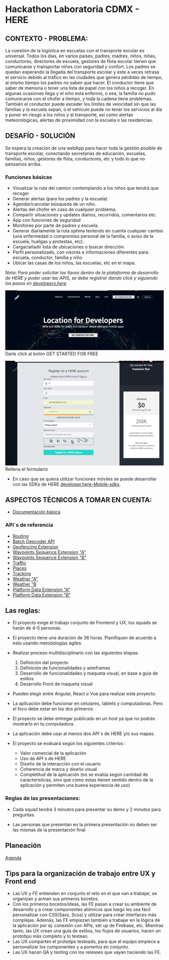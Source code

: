 # Hackathon  Laboratoria CDMX - HERE

## CONTEXTO - PROBLEMA:

La cuestión de la logística en escuelas con el transporte escolar es universal. Todos los días, en varios países, padres, madres, niños, niñas, conductores, directores de escuela, gestores de flota escolar tienen que comunicarse y transportar niños con seguridad y confort. 
Los padres se quedan esperando la llegada del transporte escolar y este a veces retrasa el servicio debido al tráfico en las ciudades que genera pérdidas de tiempo, al mismo tiempo los padres no saben que hacer. El conductor tiene que saber de memoria o tener una lista de papel con los niños a recoger. En algunas ocasiones llega y el niño está enfermo, o sea, la familia no pudo comunicarse con el chofer a tiempo, y toda la cadena tiene problemas. También el conductor puede exceder los limites de velocidad sin que las familias y la escuela sepan, o el vehículo puede no tener los servicios al día y poner en riesgo a los niños y al transporte, así como alertas meteorológicas, alertas de proximidad con la escuela o las residencias.


## DESAFÍO - SOLUCIÓN

Se espera la creación de una webApp para hacer toda la gestión posible de transporte escolar, conectando secretarías de educación, escuelas, familias, niños, gestores de flota, conductores, etc y todo lo que no pensamos arriba.

### Funciones básicas

- Visualizar la ruta del camion contemplando a los niños que tendrá que recoger 
- Generar alertas (para los padres y la escuela)
- Agendar/cancelar búsqueda de un niño.
- Alertas del chofer en caso de cualquier problema.
- Compartir situaciones y updates diarios, recurridos, comentarios etc.
- App con funciones de seguridad
- Monitoreo por parte de padres y escuela.
- Generar diariamente la ruta optima teniendo en cuenta cualquier cambio (una enfermedad o compromiso personal de la familia, o aviso de la escuela, huelgas y protestas, etc).
- Cargar/añadir lista de ubicaciones o buscar dirección.
- Perfil personalizado, con visores e informaciones diferentes para: escuela, conductor, familia y niño
- Ubicar las casas de los niños, las escuelas, etc en el mapa.


_Nota: Para poder solicitar las llaves dentro de la plataforma de desarrollo de HERE y poder usar las APIS, se debe registrar dando click y siguiendo los pasos en [developers.here](https://developer.here.com/)_ 

![Imagen](./img/img1.png) 
Darle click al botón GET STARTED FOR FREE


![Imagen](./img/img2.png) 
Rellena el formulario

- En caso que  se quiera utilizar funciones móviles se puede desarrollar con las SDKs de HERE [developer.here-Mobile-sdks](https://developer.here.com/develop/mobile-sdks).

## ASPECTOS TÉCNICOS A TOMAR EN CUENTA:

- [Documentación básica](https://developer.here.com/documentation)

### API´s de referencia
- [Routing](https://developer.here.com/documentation/park-and-ride/topics/why-use.html )
- [Batch Geocoder API](https://developer.here.com/documentation/batch-geocoder/topics/why-use.html )
- [Geofencing Extension](https://developer.here.com/documentation/geofencing/topics/why-use.html)
- [Waypoints Sequence Extension "A"](https://developer.here.com/documentation/routing-waypoints/topics/quick-start-pickup.html)
- [Waypoints Sequence Extension "B"](https://developer.here.com/documentation/routing-waypoints/topics/why-use.html )
- [Traffic](https://developer.here.com/documentation/traffic/topics/why-use.html)
- [Places](https://developer.here.com/documentation/places/topics/why-use.html)
- [Tracking](https://developer.here.com/documentation/tracking/topics/why-use.html)
- [Weather "A"](https://developer.here.com/documentation/weather/topics/example-seven-day-weather-forecast.html)
 - [Weather "B](https://developer.here.com/documentation/weather/topics/overview.html)
 - [Platform Data Extension "A"](https://developer.here.com/documentation/platform-data/topics/layers-indexes-attributes.html)
 - [Platform Data Extension "B"](https://developer.here.com/documentation/platform-data/topics/why-use.html)

 ## Las reglas: 

* El proyecto exige el trabajo conjunto de Frontend y UX, los squads se harán de 4-5 personas.

* El proyecto tiene una duración de 36 horas. Planifiquen de acuerdo a esto usando metodologías ágiles.

* Realizar proceso multidisciplinario con las siguientes etapas:
    1. Definición del proyecto
    2. Definición de funcionalidades y wireframes
    3. Desarrollo de funcionalidades y maqueta visual, en base a guía de estilos
    4. Desarrollo Front de maqueta visual

* Pueden elegir entre Angular, React o Vue para realizar este proyecto.

* La aplicación debe funcionar en celulares, tablets y computadoras. Pero el foco debe estar en los dos primeros.

* El proyecto se debe entregar publicado en un host ya que no podrás mostrarlo en tu computadora.

* La aplicación debe usar al menos dos API´s de HERE y/o sus mapas.

* El proyecto se evaluará según los siguientes criterios : 
    - Valor comercial de la aplicación
    - Uso de API´s de HERE
    - Diseño de la interacción con el usuario
    - Coherencia de marca y diseño visual
    - Completitud de la aplicación (no se evalúa según cantidad de características, sino que como estas tienen sentido dentro de la aplicación y permiten una buena experiencia de uso)

### Reglas de las presentaciones: 

* Cada squad tendrá 3 minutos para presentar su demo y 2 minutos para preguntas. 

* Las personas que presentan en la primera presentación no deben ser las mismas de la presentación final 

## Planeación

[Agenda](https://docs.google.com/spreadsheets/d/1yZBXKrRVUJQPQ8ucGhWp1qWp6suPGK5xI4maT7-M_Fc/edit#gid=0)

## Tips para la organización de trabajo entre UX y Front end

* Las UX y FE entienden en conjunto el reto en el que van a trabajar, se organizan y arman sus primeros bocetos.
* Con los primeros bocetos/ideas, las FE pasan a crear su ambiente de desarrollo y a crear componentes atómicos que luego les sea fácil personalizar con CSS(Sass, Scss) y utilizar para crear interfaces más complejas. Además, las FE empiezan también a trabajar en la lógica de la aplicación por ej: conexión con APIs, set up de Firebase, etc. Mientras tanto, las UX crean una guía de estilos, los flujos de usuarios, hacen un prototipo más completo y lo testean.
* Las UX comparten el prototipo testeado, para que el equipo empiece a personalizar los componentes y a ponerlos en conjunto.
* Las UX hacen QA y testing con los releases que vayan haciendo las FE.
